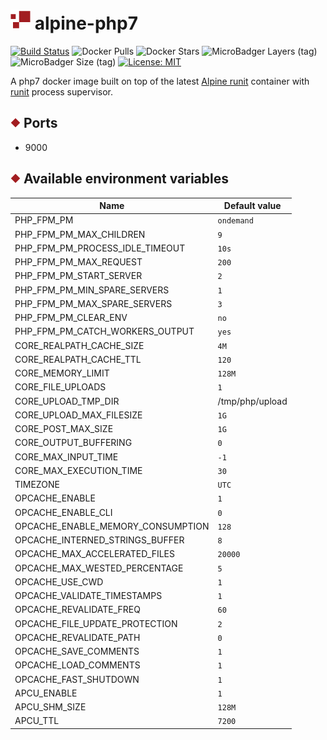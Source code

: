 # ![](https://github.com/docker-suite/artwork/raw/master/logo/png/logo_32.png) alpine-php7
[![Build Status](http://jenkins.hexocube.fr/job/docker-suite/job/alpine-php7/badge/icon?color=green&style=flat-square)](http://jenkins.hexocube.fr/job/docker-suite/job/alpine-php7/)
![Docker Pulls](https://img.shields.io/docker/pulls/dsuite/alpine-php7.svg?style=flat-square)
![Docker Stars](https://img.shields.io/docker/stars/dsuite/alpine-php7.svg?style=flat-square)
![MicroBadger Layers (tag)](https://img.shields.io/microbadger/layers/dsuite/alpine-php7/latest.svg?style=flat-square)
![MicroBadger Size (tag)](https://img.shields.io/microbadger/image-size/dsuite/alpine-php7/latest.svg?style=flat-square)
[![License: MIT](https://img.shields.io/badge/License-MIT-brightgreen.svg?style=flat-square)](https://opensource.org/licenses/MIT)

A php7 docker image built on top of the latest [Alpine runit][alpine-runit] container with [runit][runit] process supervisor.


## ![](https://github.com/docker-suite/artwork/raw/master/various/pin/png/pin_16.png) Ports
- 9000

## ![](https://github.com/docker-suite/artwork/raw/master/various/pin/png/pin_16.png) Available environment variables

Name                                | Default value
------------------------------------|-------------------------------------------------
PHP_FPM_PM                          | `ondemand`
PHP_FPM_PM_MAX_CHILDREN             | `9`
PHP_FPM_PM_PROCESS_IDLE_TIMEOUT     | `10s`
PHP_FPM_PM_MAX_REQUEST              | `200`
PHP_FPM_PM_START_SERVER             | `2`
PHP_FPM_PM_MIN_SPARE_SERVERS        | `1`
PHP_FPM_PM_MAX_SPARE_SERVERS        | `3`
PHP_FPM_PM_CLEAR_ENV                | `no`
PHP_FPM_PM_CATCH_WORKERS_OUTPUT     | `yes`
CORE_REALPATH_CACHE_SIZE            | `4M`
CORE_REALPATH_CACHE_TTL             | `120`
CORE_MEMORY_LIMIT                   | `128M`
CORE_FILE_UPLOADS                   | `1`
CORE_UPLOAD_TMP_DIR                 | /tmp/php/upload
CORE_UPLOAD_MAX_FILESIZE            | `1G`
CORE_POST_MAX_SIZE                  | `1G`
CORE_OUTPUT_BUFFERING               | `0`
CORE_MAX_INPUT_TIME                 | `-1`
CORE_MAX_EXECUTION_TIME             | `30`
TIMEZONE                            | `UTC`
OPCACHE_ENABLE                      | `1`
OPCACHE_ENABLE_CLI                  | `0`
OPCACHE_ENABLE_MEMORY_CONSUMPTION   | `128`
OPCACHE_INTERNED_STRINGS_BUFFER     | `8`
OPCACHE_MAX_ACCELERATED_FILES       | `20000`
OPCACHE_MAX_WESTED_PERCENTAGE       | `5`
OPCACHE_USE_CWD                     | `1`
OPCACHE_VALIDATE_TIMESTAMPS         | `1`
OPCACHE_REVALIDATE_FREQ             | `60`
OPCACHE_FILE_UPDATE_PROTECTION      | `2`
OPCACHE_REVALIDATE_PATH             | `0`
OPCACHE_SAVE_COMMENTS               | `1`
OPCACHE_LOAD_COMMENTS               | `1`
OPCACHE_FAST_SHUTDOWN               | `1`
APCU_ENABLE                         | `1`
APCU_SHM_SIZE                       | `128M`
APCU_TTL                            | `7200`


[alpine-runit]: https://github.com/docker-suite/alpine-runit/
[runit]: http://smarden.org/runit/
